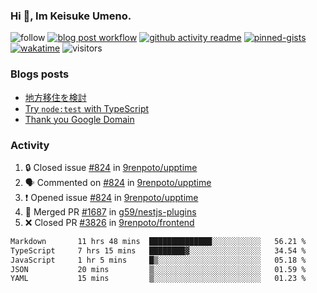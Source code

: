 ### Hi 👋, Im Keisuke Umeno.

<!--
**9renpoto/9renpoto** is a ✨ _special_ ✨ repository because its `README.md` (this file) appears on your GitHub profile.

Here are some ideas to get you started:

- 🔭 I’m currently working on ...
- 🌱 I’m currently learning ...
- 👯 I’m looking to collaborate on ...
- 🤔 I’m looking for help with ...
- 💬 Ask me about ...
- 📫 How to reach me: ...
- 😄 Pronouns: ...
- ⚡ Fun fact: ...
-->

![follow](https://img.shields.io/github/followers/9renpoto?label=Follow&style=social)
[![blog post workflow](https://github.com/9renpoto/9renpoto/actions/workflows/blog.yml/badge.svg)](https://github.com/9renpoto/9renpoto/actions/workflows/blog.yml)
[![github activity readme](https://github.com/9renpoto/9renpoto/actions/workflows/activity.yml/badge.svg)](https://github.com/9renpoto/9renpoto/actions/workflows/activity.yml)
[![pinned-gists](https://github.com/9renpoto/9renpoto/actions/workflows/pin-gist.yml/badge.svg)](https://github.com/9renpoto/9renpoto/actions/workflows/pin-gist.yml)
[![wakatime](https://github.com/9renpoto/9renpoto/actions/workflows/waka-readme-status.yml/badge.svg)](https://github.com/9renpoto/9renpoto/actions/workflows/waka-readme-status.yml)
![visitors](https://komarev.com/ghpvc/?username=9renpoto&label=Profile%20views&color=0e75b6&style=flat)

### Blogs posts

<!-- BLOG-POST-LIST:START -->
- [地方移住を検討](https://9renpoto.win/entry/2023/09/09/migration-plan)
- [Try `node:test` with TypeScript](https://9renpoto.win/entry/2023/07/23/node-test-runner)
- [Thank you Google Domain](https://9renpoto.win/entry/2023/07/08/new-domain)
<!-- BLOG-POST-LIST:END -->

### Activity

<!--START_SECTION:activity-->
1. 🔒 Closed issue [#824](https://github.com/9renpoto/upptime/issues/824) in [9renpoto/upptime](https://github.com/9renpoto/upptime)
2. 🗣 Commented on [#824](https://github.com/9renpoto/upptime/issues/824#issuecomment-1730827637) in [9renpoto/upptime](https://github.com/9renpoto/upptime)
3. ❗ Opened issue [#824](https://github.com/9renpoto/upptime/issues/824) in [9renpoto/upptime](https://github.com/9renpoto/upptime)
4. 🎉 Merged PR [#1687](https://github.com/g59/nestjs-plugins/pull/1687) in [g59/nestjs-plugins](https://github.com/g59/nestjs-plugins)
5. ❌ Closed PR [#3826](https://github.com/9renpoto/frontend/pull/3826) in [9renpoto/frontend](https://github.com/9renpoto/frontend)
<!--END_SECTION:activity-->

<!--START_SECTION:waka-->

```txt
Markdown       11 hrs 48 mins  ██████████████░░░░░░░░░░░   56.21 %
TypeScript     7 hrs 15 mins   ████████▓░░░░░░░░░░░░░░░░   34.54 %
JavaScript     1 hr 5 mins     █▒░░░░░░░░░░░░░░░░░░░░░░░   05.18 %
JSON           20 mins         ▒░░░░░░░░░░░░░░░░░░░░░░░░   01.59 %
YAML           15 mins         ▒░░░░░░░░░░░░░░░░░░░░░░░░   01.23 %
```

<!--END_SECTION:waka-->
